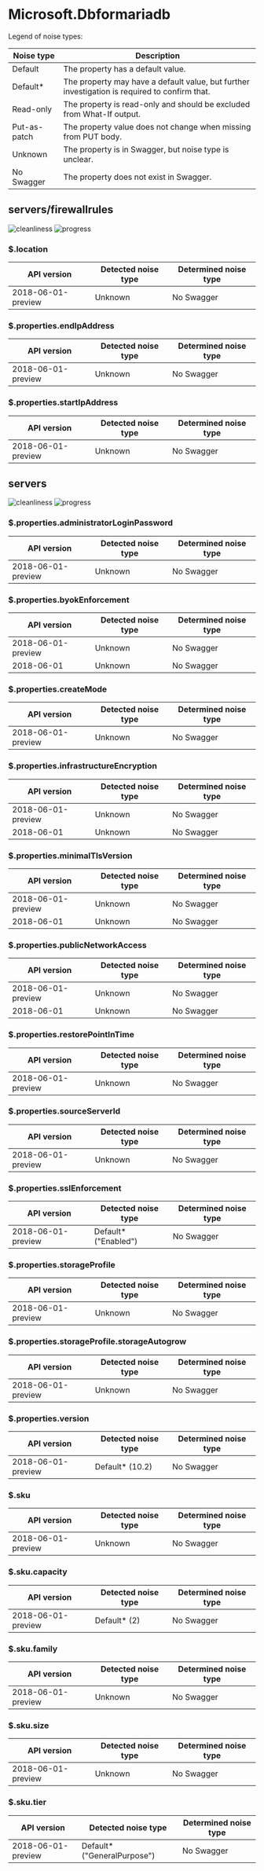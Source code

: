 # Microsoft.Dbformariadb

Legend of noise types:

| Noise type   | Description                                                                                   |
| ------------ | --------------------------------------------------------------------------------------------- |
| Default      | The property has a default value.                                                             |
| Default*     | The property may have a default value, but further investigation is required to confirm that. |
| Read-only    | The property is read-only and should be excluded from What-If output.                         |
| Put-as-patch | The property value does not change when missing from PUT body.                                |
| Unknown      | The property is in Swagger, but noise type is unclear.                                        |
| No Swagger   | The property does not exist in Swagger.                                                       |

## servers/firewallrules

![cleanliness](https://img.shields.io/badge/cleanliness-0.00%25%20(0%20/%203)-red) ![progress](https://img.shields.io/badge/progress-0.00%25%20(0%20/%203)-red)

### \$.location

| API version        | Detected noise type | Determined noise type |
| ------------------ | ------------------- | --------------------- |
| 2018-06-01-preview | Unknown             | No Swagger            |

### \$.properties.endIpAddress

| API version        | Detected noise type | Determined noise type |
| ------------------ | ------------------- | --------------------- |
| 2018-06-01-preview | Unknown             | No Swagger            |

### \$.properties.startIpAddress

| API version        | Detected noise type | Determined noise type |
| ------------------ | ------------------- | --------------------- |
| 2018-06-01-preview | Unknown             | No Swagger            |

## servers

![cleanliness](https://img.shields.io/badge/cleanliness-41.67%25%20(15%20/%2036)-yellow) ![progress](https://img.shields.io/badge/progress-0.00%25%20(0%20/%2021)-red)

### \$.properties.administratorLoginPassword

| API version        | Detected noise type | Determined noise type |
| ------------------ | ------------------- | --------------------- |
| 2018-06-01-preview | Unknown             | No Swagger            |

### \$.properties.byokEnforcement

| API version        | Detected noise type | Determined noise type |
| ------------------ | ------------------- | --------------------- |
| 2018-06-01-preview | Unknown             | No Swagger            |
| 2018-06-01         | Unknown             | No Swagger            |

### \$.properties.createMode

| API version        | Detected noise type | Determined noise type |
| ------------------ | ------------------- | --------------------- |
| 2018-06-01-preview | Unknown             | No Swagger            |

### \$.properties.infrastructureEncryption

| API version        | Detected noise type | Determined noise type |
| ------------------ | ------------------- | --------------------- |
| 2018-06-01-preview | Unknown             | No Swagger            |
| 2018-06-01         | Unknown             | No Swagger            |

### \$.properties.minimalTlsVersion

| API version        | Detected noise type | Determined noise type |
| ------------------ | ------------------- | --------------------- |
| 2018-06-01-preview | Unknown             | No Swagger            |
| 2018-06-01         | Unknown             | No Swagger            |

### \$.properties.publicNetworkAccess

| API version        | Detected noise type | Determined noise type |
| ------------------ | ------------------- | --------------------- |
| 2018-06-01-preview | Unknown             | No Swagger            |
| 2018-06-01         | Unknown             | No Swagger            |

### \$.properties.restorePointInTime

| API version        | Detected noise type | Determined noise type |
| ------------------ | ------------------- | --------------------- |
| 2018-06-01-preview | Unknown             | No Swagger            |

### \$.properties.sourceServerId

| API version        | Detected noise type | Determined noise type |
| ------------------ | ------------------- | --------------------- |
| 2018-06-01-preview | Unknown             | No Swagger            |

### \$.properties.sslEnforcement

| API version        | Detected noise type  | Determined noise type |
| ------------------ | -------------------- | --------------------- |
| 2018-06-01-preview | Default* ("Enabled") | No Swagger            |

### \$.properties.storageProfile

| API version        | Detected noise type | Determined noise type |
| ------------------ | ------------------- | --------------------- |
| 2018-06-01-preview | Unknown             | No Swagger            |

### \$.properties.storageProfile.storageAutogrow

| API version        | Detected noise type | Determined noise type |
| ------------------ | ------------------- | --------------------- |
| 2018-06-01-preview | Unknown             | No Swagger            |

### \$.properties.version

| API version        | Detected noise type | Determined noise type |
| ------------------ | ------------------- | --------------------- |
| 2018-06-01-preview | Default* (10.2)     | No Swagger            |

### \$.sku

| API version        | Detected noise type | Determined noise type |
| ------------------ | ------------------- | --------------------- |
| 2018-06-01-preview | Unknown             | No Swagger            |

### \$.sku.capacity

| API version        | Detected noise type | Determined noise type |
| ------------------ | ------------------- | --------------------- |
| 2018-06-01-preview | Default* (2)        | No Swagger            |

### \$.sku.family

| API version        | Detected noise type | Determined noise type |
| ------------------ | ------------------- | --------------------- |
| 2018-06-01-preview | Unknown             | No Swagger            |

### \$.sku.size

| API version        | Detected noise type | Determined noise type |
| ------------------ | ------------------- | --------------------- |
| 2018-06-01-preview | Unknown             | No Swagger            |

### \$.sku.tier

| API version        | Detected noise type         | Determined noise type |
| ------------------ | --------------------------- | --------------------- |
| 2018-06-01-preview | Default* ("GeneralPurpose") | No Swagger            |
